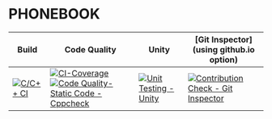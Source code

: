 # PHONEBOOK


Build | Code Quality | Unity | [Git Inspector](using github.io option)
------|----------|-------|--------------
[![C/C++ CI](https://github.com/pydimanigupta256316/L-T-miniproject/actions/workflows/c-build.yml/badge.svg)](https://github.com/pydimanigupta256316/L-T-miniproject/actions/workflows/c-build.yml) |[![CI-Coverage](https://github.com/pydimanigupta256316/L-T-miniproject/actions/workflows/gcov.yml/badge.svg)](https://github.com/pydimanigupta256316/L-T-miniproject/actions/workflows/gcov.yml) [![Code Quality-Static Code -Cppcheck](https://github.com/pydimanigupta256316/L-Tminiproject/actions/workflows/cppcheck.yml/badge.svg)](https://github.com/pydimanigupta256316/L-Tminiproject/actions/workflows/cppcheck.yml) |[![Unit Testing - Unity](https://github.com/pydimanigupta256316/L-T-miniproject/actions/workflows/unity.yml/badge.svg)](https://github.com/pydimanigupta256316/L-T-miniproject/actions/workflows/unity.yml)| [![Contribution Check - Git Inspector](https://github.com/pydimanigupta256316/L-T-miniproject/actions/workflows/gitinspector.yml/badge.svg)](https://github.com/pydimanigupta256316/L-T-miniproject/actions/workflows/gitinspector.yml)

